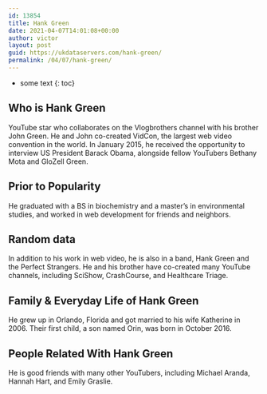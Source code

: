 ```yaml
---
id: 13854
title: Hank Green
date: 2021-04-07T14:01:08+00:00
author: victor
layout: post
guid: https://ukdataservers.com/hank-green/
permalink: /04/07/hank-green/
---
```


* some text
{: toc}


## Who is Hank Green



YouTube star who collaborates on the Vlogbrothers channel with his brother John Green. He and John co-created VidCon, the largest web video convention in the world. In January 2015, he received the opportunity to interview US President Barack Obama, alongside fellow YouTubers Bethany Mota and GloZell Green.

                
                
                
## Prior to Popularity



He graduated with a BS in biochemistry and a master&#8217;s in environmental studies, and worked in web development for friends and neighbors.

                
                
                
## Random data



In addition to his work in web video, he is also in a band, Hank Green and the Perfect Strangers. He and his brother have co-created many YouTube channels, including SciShow, CrashCourse, and Healthcare Triage.

                
                
                
## Family & Everyday Life of Hank Green



He grew up in Orlando, Florida and got married to his wife Katherine in 2006. Their first child, a son named Orin, was born in October 2016.

                
                
                
## People Related With Hank Green



He is good friends with many other YouTubers, including Michael Aranda, Hannah Hart, and Emily Graslie.

                
              
            
          
          
          
